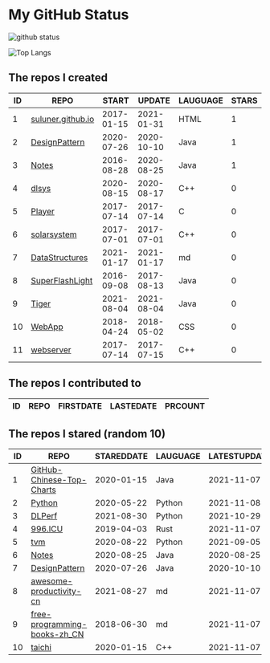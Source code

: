 # My GitHub Status

<img src="https://github-readme-stats-1.yihong0618.vercel.app/api?username=ThaddeusJiang&show_icons=true&&&hide_title=true&count_private=true" alt="github status" />

![Top Langs](https://github-readme-stats-1.yihong0618.vercel.app/api/top-langs/?username=ThaddeusJiang&layout=compact)

<!--START_SECTION:my_github-->
## The repos I created
| ID |                               REPO                                |   START    |   UPDATE   | LAUGUAGE | STARS |
|----|-------------------------------------------------------------------|------------|------------|----------|-------|
|  1 | [suluner.github.io](https://github.com/suluner/suluner.github.io) | 2017-01-15 | 2021-01-31 | HTML     |     1 |
|  2 | [DesignPattern](https://github.com/suluner/DesignPattern)         | 2020-07-26 | 2020-10-10 | Java     |     1 |
|  3 | [Notes](https://github.com/suluner/Notes)                         | 2016-08-28 | 2020-08-25 | Java     |     1 |
|  4 | [dlsys](https://github.com/suluner/dlsys)                         | 2020-08-15 | 2020-08-17 | C++      |     0 |
|  5 | [Player](https://github.com/suluner/Player)                       | 2017-07-14 | 2017-07-14 | C        |     0 |
|  6 | [solarsystem](https://github.com/suluner/solarsystem)             | 2017-07-01 | 2017-07-01 | C++      |     0 |
|  7 | [DataStructures](https://github.com/suluner/DataStructures)       | 2021-01-17 | 2021-01-17 | md       |     0 |
|  8 | [SuperFlashLight](https://github.com/suluner/SuperFlashLight)     | 2016-09-08 | 2017-08-13 | Java     |     0 |
|  9 | [Tiger](https://github.com/suluner/Tiger)                         | 2021-08-04 | 2021-08-04 | Java     |     0 |
| 10 | [WebApp](https://github.com/suluner/WebApp)                       | 2018-04-24 | 2018-05-02 | CSS      |     0 |
| 11 | [webserver](https://github.com/suluner/webserver)                 | 2017-07-14 | 2017-07-15 | C++      |     0 |

## The repos I contributed to
| ID | REPO | FIRSTDATE | LASTEDATE | PRCOUNT |
|----|------|-----------|-----------|---------|

## The repos I stared (random 10)
| ID |                                           REPO                                            | STAREDDATE | LAUGUAGE | LATESTUPDATE |
|----|-------------------------------------------------------------------------------------------|------------|----------|--------------|
|  1 | [GitHub-Chinese-Top-Charts](https://github.com/kon9chunkit/GitHub-Chinese-Top-Charts)     | 2020-01-15 | Java     | 2021-11-07   |
|  2 | [Python](https://github.com/TheAlgorithms/Python)                                         | 2020-05-22 | Python   | 2021-11-08   |
|  3 | [DLPerf](https://github.com/Oneflow-Inc/DLPerf)                                           | 2021-08-30 | Python   | 2021-10-29   |
|  4 | [996.ICU](https://github.com/996icu/996.ICU)                                              | 2019-04-03 | Rust     | 2021-11-07   |
|  5 | [tvm](https://github.com/tqchen/tvm)                                                      | 2020-08-22 | Python   | 2021-09-05   |
|  6 | [Notes](https://github.com/suluner/Notes)                                                 | 2020-08-25 | Java     | 2020-08-25   |
|  7 | [DesignPattern](https://github.com/suluner/DesignPattern)                                 | 2020-07-26 | Java     | 2020-10-10   |
|  8 | [awesome-productivity-cn](https://github.com/eastlakeside/awesome-productivity-cn)        | 2021-08-27 | md       | 2021-11-07   |
|  9 | [free-programming-books-zh_CN](https://github.com/justjavac/free-programming-books-zh_CN) | 2018-06-30 | md       | 2021-11-07   |
| 10 | [taichi](https://github.com/taichi-dev/taichi)                                            | 2020-01-15 | C++      | 2021-11-07   |

<!--END_SECTION:my_github-->